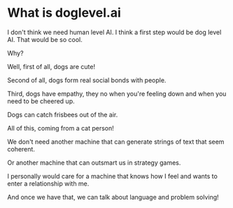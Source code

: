 # What is doglevel.ai

I don't think we need human level AI. I think a first step would be dog level AI. That would be so cool.

Why?

Well, first of all, dogs are cute!

Second of all, dogs form real social bonds with people.

Third, dogs have empathy, they no when you're feeling down and when you need to be cheered up.

Dogs can catch frisbees out of the air.

All of this, coming from a cat person!

We don't need another machine that can generate strings of text that seem coherent.

Or another machine that can outsmart us in strategy games.

I personally would care for a machine that knows how I feel and wants to enter a relationship with me.

And once we have that, we can talk about language and problem solving!